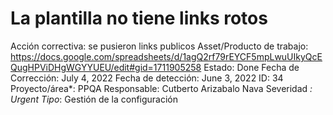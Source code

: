 # La plantilla no tiene links rotos

Acción correctiva: se pusieron links publicos
Asset/Producto de trabajo: https://docs.google.com/spreadsheets/d/1agQ2rf79rEYCF5mpLwuUIkyQcEQugHPViDHgWGYYUEU/edit#gid=1711905258
Estado: Done
Fecha de Corrección: July 4, 2022
Fecha de detección: June 3, 2022
ID: 34
Proyecto/área*: PPQA
Responsable: Cutberto Arizabalo Nava
Severidad *: Urgent
Tipo*: Gestión de la configuración